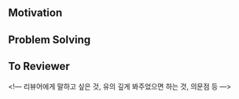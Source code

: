 ## Motivation

<!-- 작성 배경 -->

## Problem Solving

<!-- 해결 방법 -->

## To Reviewer

<!— 리뷰어에게 말하고 싶은 것, 유의 깊게 봐주었으면 하는 것, 의문점 등 —>
